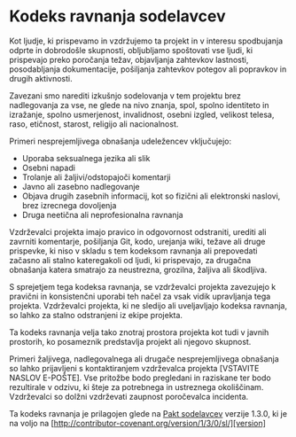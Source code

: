 # Kodeks ravnanja sodelavcev

Kot ljudje, ki prispevamo in vzdržujemo ta projekt in v interesu
spodbujanja odprte in dobrodošle skupnosti, obljubljamo spoštovati vse ljudi, ki
prispevajo preko poročanja težav, objavljanja zahtevkov lastnosti, posodabljanja
dokumentacije, pošiljanja zahtevkov potegov ali popravkov in drugih aktivnosti.

Zavezani smo narediti izkušnjo sodelovanja v tem projektu brez nadlegovanja
za vse, ne glede na nivo znanja, spol, spolno
identiteto in izražanje, spolno usmerjenost, invalidnost, osebni izgled,
velikost telesa, raso, etičnost, starost, religijo ali nacionalnost.

Primeri nesprejemljivega obnašanja udeležencev vključujejo:

* Uporaba seksualnega jezika ali slik
* Osebni napadi
* Trolanje ali žaljivi/odstopajoči komentarji
* Javno ali zasebno nadlegovanje
* Objava drugih zasebnih informacij, kot so fizični ali elektronski
  naslovi, brez izrecnega dovoljenja
* Druga neetična ali neprofesionalna ravnanja

Vzdrževalci projekta imajo pravico in odgovornost odstraniti, urediti ali
zavrniti komentarje, pošiljanja Git, kodo, urejanja wiki, težave ali druge prispevke,
ki niso v skladu s tem kodeksom ravnanja ali prepovedati začasno ali stalno
kateregakoli od ljudi, ki prispevajo, za drugačna obnašanja katera smatrajo za neustrezna,
grozilna, žaljiva ali škodljiva.

S sprejetjem tega kodeksa ravnanja, se vzdrževalci projekta zavezujejo k
pravični in konsistenčni uporabi teh načel za vsak vidik upravljanja
tega projekta. Vzdrževalci projekta, ki ne sledijo ali uveljavljajo kodeksa
ravnanja, so lahko za stalno odstranjeni iz ekipe projekta.

Ta kodeks ravnanja velja tako znotraj prostora projekta kot tudi v javnih prostorih,
ko posameznik predstavlja projekt ali njegovo skupnost.

Primeri žaljivega, nadlegovalnega ali drugače nesprejemljivega obnašanja so lahko
prijavljeni s kontaktiranjem vzdrževalca projekta [VSTAVITE NASLOV E-POŠTE]. Vse
pritožbe bodo pregledani in raziskane ter bodo rezultirale v odzivu, ki
šteje za potrebnega in ustreznega okoliščinam. Vzdrževalci so
dolžni vzdrževati zaupnost poročevalca
incidenta.

Ta kodeks ravnanja je prilagojen glede na [Pakt sodelavcev][homepage]
verzije 1.3.0, ki je na voljo na
[http://contributor-covenant.org/version/1/3/0/sl/][version]

[homepage]: http://contributor-covenant.org
[version]: http://contributor-covenant.org/version/1/3/0/
